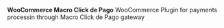 **WooCommerce Macro Click de Pago**
WooCommerce Plugin for payments processin through Macro Click de Pago gateway
